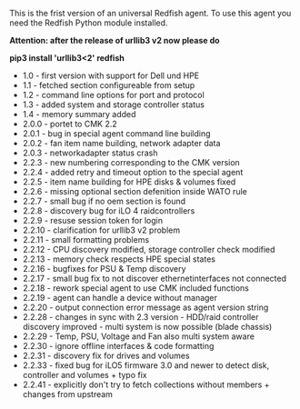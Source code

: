 This is the frist version of an universal Redfish agent.
To use this agent you need the Redfish Python module installed.

**Attention: after the release of urllib3 v2 now please do**

**pip3 install 'urllib3<2' redfish**

- 1.0 - first version with support for Dell und HPE
- 1.1 - fetched section configureable from setup
- 1.2 - command line options for port and protocol
- 1.3 - added system and storage controller status
- 1.4 - memory summary added
- 2.0.0 - portet to CMK 2.2
- 2.0.1 - bug in special agent command line building
- 2.0.2 - fan item name building, network adapter data
- 2.0.3 - networkadapter status crash
- 2.2.3 - new numbering corresponding to the CMK version
- 2.2.4 - added retry and timeout option to the special agent
- 2.2.5 - item name building for HPE disks & volumes fixed
- 2.2.6 - missing optional section defenition inside WATO rule
- 2.2.7 - small bug if no oem section is found
- 2.2.8 - discovery bug for iLO 4 raidcontrollers
- 2.2.9 - resuse session token for login
- 2.2.10 - clarification for urllib3 v2 problem
- 2.2.11 - small formatting problems
- 2.2.12 - CPU discovery modified, storage controller check modified
- 2.2.13 - memory check respects HPE special states
- 2.2.16 - bugfixes for PSU & Temp discovery
- 2.2.17 - small bug fix to not discover ethernetinterfaces not connected
- 2.2.18 - rework special agent to use CMK included functions
- 2.2.19 - agent can handle a device without manager
- 2.2.20 - output connection error message as agent version string
- 2.2.28 - changes in sync with 2.3 version - HDD/raid controller discovery improved - 
    multi system is now possible (blade chassis)
- 2.2.29 - Temp, PSU, Voltage and Fan also multi system aware
- 2.2.30 - ignore offline interfaces & code formatting
- 2.2.31 - discovery fix for drives and volumes
- 2.2.33 - fixed bug for iLO5 firmware 3.0 and newer to detect
           disk, controller and volumes + typo fix
- 2.2.41 - explicitly don't try to fetch collections without members + changes from upstream
